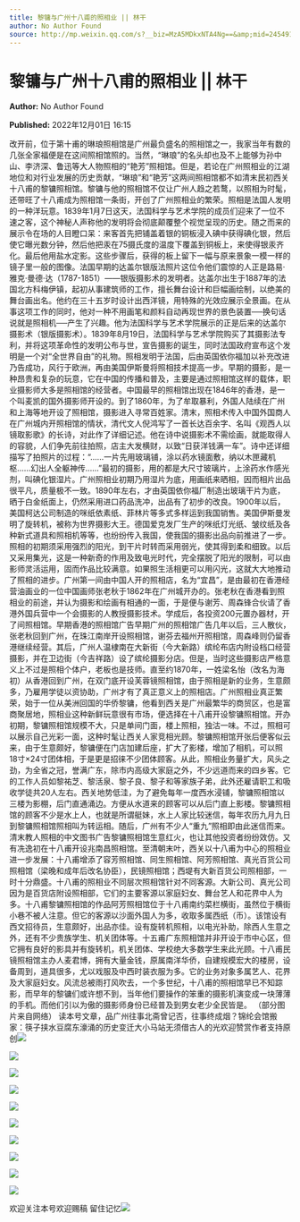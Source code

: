 ```yaml
---
title: 黎镛与广州十八甫的照相业 || 林干
author: No Author Found
source: http://mp.weixin.qq.com/s?__biz=MzA5MDkxNTA4Ng==&amp;mid=2454912916&amp;idx=1&amp;sn=2fc59606b29a14c4387852a70552a79b&amp;chksm=87a237f5b0d5bee3bf8473f5e88b4817d7dd839af6af55d59eda48a8d232aff4446b7df8db49&poc_token=HJ_Do2ejHyO-wNZGG8Q1S8FdPgy1YBBEob-nUEme
---
```


# 黎镛与广州十八甫的照相业 || 林干

**Author:** No Author Found

**Published:** 2022年12月01日 16:15

改开前，位于第十甫的琳琅照相馆是广州最负盛名的照相馆之一，我家当年有数的几张全家福便是在这间照相馆照的。当然，“琳琅”的名头却也及不上能够为孙中山、李济深、鲁迅等大人物照相的“艳芳”照相馆。但是，若论在广州照相业的江湖地位和对行业发展的历史贡献，“琳琅”和“艳芳”这两间照相馆都不如清末民初西关十八甫的黎镛照相馆。黎镛与他的照相馆不仅让广州人趋之若鹜，以照相为时髦，还带旺了十八甫成为照相馆一条街，开创了广州照相业的繁荣。照相是法国人发明的一种洋玩意。1839年1月7日这天，法国科学与艺术学院的成员们迎来了一位不速之客，这个神秘人声称他的发明将会彻底颠覆整个视觉呈现的历史。随之而来的展示令在场的人目瞪口呆：来客首先把铺盖着银的铜板浸入碘中获得碘化银，然后使它曝光数分钟，然后他把汞在75摄氏度的温度下覆盖到铜板上，来使得银汞齐化。最后他用盐水定影。这些步骤后，获得的板上留下一幅与原来景象一模一样的镜子里一般的图像。法国早期的达盖尔银版法照片这位令他们震惊的人正是路易·雅克·曼德·达（1787-1851）——银版摄影术的发明者。达盖尔出生于1887年的法国北方科梅伊镇，起初从事建筑师的工作，擅长舞台设计和巨幅画绘制，以绝美的舞台画出名。他约在三十五岁时设计出西洋镜，用特殊的光效应展示全景画。在从事这项工作的同时，他对一种不用画笔和颜料自动再现世界的景色装置──换句话说就是照相机──产生了兴趣。他为法国科学与艺术学院展示的正是后来的达盖尔摄影术（银版摄影术）。1839年8月19日，法国科学与艺术学院购买了其摄影法专利，并将这项革命性的发明公布与世，宣告摄影的诞生，同时法国政府宣布这个发明是一个对“全世界自由”的礼物。照相发明于法国，后由英国依你福加以补充改进乃告成功，风行于欧洲，再由美国伊斯曼将照相技术提高一步。早期的摄影，是一种昂贵和复杂的玩意，它在中国的传播和普及，主要是通过照相馆这样的载体，职业摄影师大多是照相馆的经营者。中国最早的照相馆出现在1846年的香港，是一个叫麦凯的国外摄影师开设的。到了1860年，为了牟取暴利，外国人陆续在广州和上海等地开设了照相馆，摄影进入寻常百姓家。清末，照相术传入中国外国商人在广州城内开照相馆的情状，清代文人倪鸿写了一首长达百余字、名叫《观西人以镜取影歌》的长诗，对此作了详细记述。他在诗中说摄影术不需绘画，就能取得人的容貌，人们争先前往拍照，店主大发横财，以致“日获洋钱满一车”。诗中还详细描写了拍照片的过程：“……一片先用玻璃铺，涂以药水镜面敷，纳以木匣藏机枢……幻出人全躯神传……”最初的摄影，用的都是大尺寸玻璃片，上涂药水作感光剂，叫碘化银湿片。广州照相业初期乃用湿片为底，用画纸来晒相，因而相片出品很平凡，质量极不一致。1890年左右，才由英国依你福厂制造出玻璃干片为底，晒于白金纸面上，仍然采用进口药品洗冲，出品有了初步的改良。1900年以后，美国柯达公司制造的咪纸依素纸、菲林片等多式多样运到我国销售。美国伊斯曼发明了旋转机，被称为世界摄影大王。德国爱克发厂生产的咪纸灯光纸、皱纹纸及各种新式道具和照相机等等，也纷纷传入我国，使我国的摄影出品向前推进了一步。照相的初期须采用强烈的阳光，到干片时转而采用弱光，使其得到柔和细致。以后又采用集光，这是一种新奇的作用及致电光时代，完全摆脱了阳光的限制，可以由影师灵活运用，固而作品比较满意。如果照生活相更可以用闪光，这就大大地推动了照相的进步。广州第一间由中国人开的照相店，名为“宜昌”，是由最初在香港经营油画业的一位中国画师张老秋于1862年在广州城开办的。张老秋在香港看到照相业的前途，并认为摄影和绘画有相通的一面，于是便与谢芳、周森锋合伙请了香港外国兵营中一个会摄影的人教授摄影技术。学成后，各投资200元置办器材，开了间照相馆。早期香港的照相馆广告早期广州的照相馆广告几年以后，三人散伙，张老秋回到广州，在珠江南岸开设照相馆，谢芬去福州开照相馆，周森峰则仍留香港继续经营。其后，广州人温棣南在大新街（今大新路）缤纶布店内附设档口经营摄影，并在卫边街（今吉祥路）设了缤纶摄影分店。但是，当时这些摄影店严格意义上不过是照相个体户，老板也是技师。直至约1870年，一姓梁名怡（改名为海初）从香港回到广州，在双门底开设芙蓉镜照相馆，由于照相是新的业务，生意颇多，乃雇用学徒以资协助，广州才有了真正意义上的照相店。广州照相业真正繁荣，始于一位从美洲回国的华侨黎镛，他看到西关是广州最繁华的商贸区，也是富商聚居地，照相业这种新鲜玩意很有市场，便选择在十八甫开设黎镛照相馆。开办初期，黎镛照相馆规模不大，只是单间门面，楼上照相，独沽一味。不过，照相可以展示自己光彩一面，这种时髦让西关人家竞相光顾。黎镛照相馆开张后便客似云来，由于生意颇好，黎镛便在门店加建后座，扩大了影楼，增加了相机，可以照18寸×24寸团体相，于是更是招徕不少团体顾客。从此，照相业务量扩大，风头之劲，为全省之冠，誉满广东，除市内高级大家庭之外，不少远道而来的四乡客。它的工作人员如黎祐芝、黎活泉、黎子良、黎子和等家族子弟，此外还雇请职工和吸收学徒共20人左右。西关地势低洼，为了避免每年一度西水浸铺，黎镛照相馆以三楼为影棚，后门直通涌边。方便从水道来的顾客可以从后门直上影楼。黎镛照相馆的顾客不少是水上人，也就是所谓艇妹，水上人家比较迷信，每年农历九月九日到黎镛照相馆照相叫为转运相。随后，广州有不少人“重九”照相即由此迷信而来。清末教人照相的中文图书广告黎镛照相馆生意红火，也让其他投资者纷纷效仿。又有冼逸初在十八甫开设兆南昌照相馆。至清朝末叶，西关以十八甫为中心的照相业进一步发展：十八甫增添了容芳照相馆、同生照相馆、阿芳照相馆、真光百货公司照相馆（梁晚和成年后改名协臣），民镜照相馆；西堤有大新百货公司照相部，一时十分鼎盛。十八甫的照相业不同层次照相馆针对不同客源。大新公司、真光公司因为是百货店附设照相部，它们的主要客源以家庭妇女、舞台艺人和花界中人为多。十八甫黎镛照相馆的作品阿芳照相馆位于十八甫南约菜栏横街，虽然位于横街小巷不被人注意。但它的客源以沙面外国人为多，收取多属西纸（币）。该馆设有西文招待员，生意颇好，出品亦佳。设有旋转机照相，以电光补助，除西人生意之外，还有不少贵族学生、机关团体等。十五甫广东照相馆并非开设于市中心区，但它拥有良好的影具并有旋转机，机关团体、学校绝大多数学生来此光顾。十八甫民镜照相馆主办人麦君博，拥有大量金钱，原属南洋华侨，自建规模宏大的楼房，设备周到，道具很多，尤以戏服及中西时装衣服为多。它的业务对象多属艺人、花界及大家庭妇女。风流总被雨打风吹去，一个多世纪，十八甫的照相馆早已不知踪影，而早年的黎镛们或许想不到，当年他们要操作的笨重的摄影机演变成一块薄薄的手机。而他们引以为傲的摄影师身份已经普及到男女老少全民皆是。 （部分图片来自网络） 读本号文章，品广州往事北斋曾记否，往事终成烟？锦纶会馆搬家：筷子挟水豆腐东濠涌的历史变迁大小马站无须借古人的光欢迎赞赏作者支持原创![](https://mmbiz.qpic.cn/mmbiz_jpg/PJWG74pLsMayvR1AyLpp1OwsWXJhmAMu6hEnyJ4hyVxh2jeFxNGwngJfdXCj1cuXFPwvvJjPH1NhDydQF15CRA/640?wx_fmt=jpeg)

![](https://mmbiz.qpic.cn/mmbiz_jpg/PJWG74pLsMZeMuzKJfSnE74wyXroibuwVFKh2G21E960vWIWgosG37Dj91m461VEfWVZQXDMpnricyFPkOII7mVA/640)

![](https://mmbiz.qpic.cn/mmbiz_jpg/PJWG74pLsMZeMuzKJfSnE74wyXroibuwVfWQrQhafZI7wcZHiagfvricvRVg38mvhibksMKv9ZHdpgLGBRVqATdibOg/640)

![](https://mmbiz.qpic.cn/mmbiz_jpg/PJWG74pLsMZeMuzKJfSnE74wyXroibuwVLibGZFJzUy907YnuTZWMuZVVficZBwm6ZtuD5uBIqdde1GxsCjLnLuHQ/640)

![](https://mmbiz.qpic.cn/mmbiz_jpg/PJWG74pLsMZeMuzKJfSnE74wyXroibuwVkbu4hBZvFDR4NAXcb92lumcqX6eoiaH80OarS32LkfbxxKAicwNLmuXA/640)

![](https://mmbiz.qpic.cn/mmbiz_jpg/PJWG74pLsMZeMuzKJfSnE74wyXroibuwVIgA2spPZ2FjWA9BT2n2fKyS8WuLcrYuUoALLiaM2yRGodF4sSUJ2Qcg/640)

![](https://mmbiz.qpic.cn/mmbiz_jpg/PJWG74pLsMZeMuzKJfSnE74wyXroibuwVlUHZmUjwqn4Bl7fzsEzZyZtAZjQkYL61SeTGMJEAFdDy5icnaibL42og/640?wx_fmt=jpeg)

![](https://mmbiz.qpic.cn/mmbiz_gif/PJWG74pLsMayvR1AyLpp1OwsWXJhmAMusfs1pQabdPdhBk4997RJ6orCd8NJIkE6QtgAQLO9aEydzZrVqqk7ew/640?wx_fmt=gif)

![](https://mmbiz.qpic.cn/mmbiz_gif/PJWG74pLsMY4kze1RswORlwIruFfBicEYeomLV8Tjs3AO8zO5OIk2usXQ2wZOicfrAxou4MXF2OLDPUcfQiafn3SA/640?wx_fmt=gif)

![](https://mmbiz.qpic.cn/mmbiz_jpg/PJWG74pLsMZickoqriacfLOn0OaCGRcJBj30Jxmt7p8bjtY9aG11S2MRJpdx8pNHiaiaskJ0DpaddLeLiamX4g57wrQ/640?wx_fmt=jpeg)



欢迎关注本号欢迎赐稿 留住记忆![](https://mmbiz.qpic.cn/mmbiz_png/PJWG74pLsMbxzxSWsbSxWa401icEeDUWiawxAxbdgTq3LmtribGicfmgEgabFONInhdrQRwY9Y4pmxRGlAoaQAaMDA/640?wx_fmt=png)



